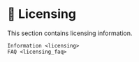 <!--
SPDX-FileCopyrightText: © 2024 The "Toto" contributors <romain.brault@romainbrault.com>

SPDX-License-Identifier: MIT
-->

# 📝 Licensing

This section contains licensing information.

```{toctree}
Information <licensing>
FAQ <licensing_faq>
```
